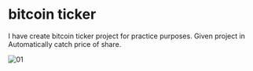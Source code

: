 # bitcoin ticker

I have create bitcoin ticker project for practice purposes. Given project in Automatically catch price of share.

![01](https://user-images.githubusercontent.com/88571731/151658905-2245216d-f24a-46e2-ae57-d07f3219ca77.gif)
